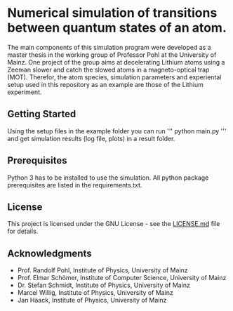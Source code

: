 # Numerical simulation of transitions between quantum states of an atom.
The main components of this simulation program were developed as a master thesis in the working group of Professor Pohl 
at the University of Mainz. One project of the group aims at decelerating Lithium atoms using a Zeeman slower and 
catch the slowed atoms in a magneto-optical trap (MOT). Therefor, the atom species, simulation parameters and experiental 
setup used in this repository as an example are those of the Lithium experiment.

## Getting Started

Using the setup files in the example folder you can run
'''
python main.py
'''
and get simulation results (log file, plots) in a result folder.

## Prerequisites

Python 3 has to be installed to use the simulation. All python package prerequisites are listed in the requirements.txt.

## License

This project is licensed under the GNU License - see the [LICENSE.md](LICENSE.md) file for details.

## Acknowledgments
* Prof. Randolf Pohl, Institute of Physics, University of Mainz
* Prof. Elmar Schömer, Institute of Computer Science, University of Mainz
* Dr. Stefan Schmidt, Institute of Physics, University of Mainz
* Marcel Willig, Institute of Physics, University of Mainz
* Jan Haack, Institute of Physics, University of Mainz
